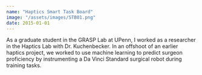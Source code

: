 ```yaml
---
name: "Haptics Smart Task Board"
image: "/assets/images/STB01.png"
date: 2015-01-01
---
```

As a graduate student in the GRASP Lab at UPenn, I worked as a researcher in the Haptics Lab with Dr. Kuchenbecker. In an offshoot of an earlier haptics project, we worked to use machine learning to predict surgeon proficiency by instrumenting a Da Vinci Standard surgical robot during training tasks.
